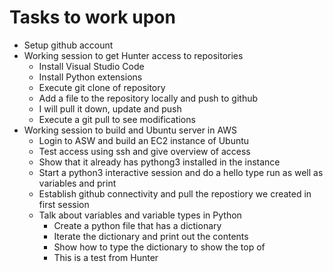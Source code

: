 # Tasks to work upon
- Setup github account
- Working session to get Hunter access to repositories
  - Install Visual Studio Code
  - Install Python extensions
  - Execute git clone of repository
  - Add a file to the repository locally and push to github
  - I will pull it down, update and push
  - Execute a git pull to see modifications
- Working session to build and Ubuntu server in AWS
  - Login to ASW and build an EC2 instance of Ubuntu
  - Test access using ssh and give overview of access
  - Show that it already has pythong3 installed in the instance
  - Start a python3 interactive session and do a hello type run as well as variables and print
  - Establish github connectivity and pull the repostiory we created in first session
  - Talk about variables and variable types in Python
    - Create a python file that has a dictionary
    - Iterate the dictionary and print out the contents
    - Show how to type the dictionary to show the top of
    - This is a test from Hunter 